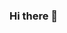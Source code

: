 ### Hi there 👋

<!--
**nickdc8/nickdc8** is a ✨ _special_ ✨ repository because its `README.md` (this file) appears on your GitHub profile.

Here are some ideas to get you started:

- 🔭 I’m currently working on ...
- 🌱 I’m currently learning ...
- 👯 I’m looking to collaborate on ...
- 🤔 I’m looking for help with ...
- 💬 Ask me about ...
- 📫 How to reach me: ...
- 😄 Pronouns: ...
- ⚡ Fun fact: ...🇷
-->

<!-- ## I'm a fullstack developer currently working on a few things:
- 💻 Personal scrapers using Python w/ Flask 
- 🔫 Damage calculator for [Rust](https://rust.facepunch.com/)

## Experience in
- <img src="https://cdn.jsdelivr.net/gh/devicons/devicon/icons/javascript/javascript-original.svg" width="16" alt="JS" /> JavaScript
- <img src="https://cdn.jsdelivr.net/gh/devicons/devicon/icons/typescript/typescript-original.svg" width="16" alt="TS" /> TypeScript
- <img src="https://cdn.jsdelivr.net/gh/devicons/devicon/icons/csharp/csharp-original.svg" width="16" alt="C#" /> C#
- <img src="https://cdn.jsdelivr.net/gh/devicons/devicon/icons/react/react-original.svg" width="16" alt="CRA" /> React
- <img src="https://cdn.jsdelivr.net/gh/devicons/devicon/icons/gatsby/gatsby-plain.svg" width="16" alt="gatsby" /> Gatsby
- <img src="https://cdn.jsdelivr.net/gh/devicons/devicon/icons/nextjs/nextjs-original.svg" width="16" alt="nextjs" /> Next.js
- <img src="https://cdn.jsdelivr.net/gh/devicons/devicon/icons/redux/redux-original.svg" width="16" alt="Redux" /> Redux
- <img src="https://cdn.jsdelivr.net/gh/devicons/devicon/icons/nodejs/nodejs-original.svg" width="16" alt="nodejs" /> Node.js
- <img src="https://cdn.jsdelivr.net/gh/devicons/devicon/icons/express/express-original.svg" width="16" alt="express" /> Express
- <img src="https://cdn.jsdelivr.net/gh/devicons/devicon/icons/dotnetcore/dotnetcore-original.svg" width="16" alt="dotnetcore" /> .NET Core


## Learning
- <img src="https://cdn.jsdelivr.net/gh/devicons/devicon/icons/python/python-original.svg" width="16" alt="python" /> Python
- <img src="https://cdn.jsdelivr.net/gh/devicons/devicon/icons/go/go-original.svg" width="16" alt="go" /> Go -->
